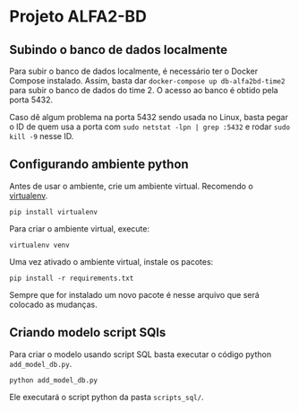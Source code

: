 # Projeto ALFA2-BD

## Subindo o banco de dados localmente

Para subir o banco de dados localmente, é necessário ter o Docker Compose instalado. Assim, basta dar `docker-compose up db-alfa2bd-time2` para subir o banco de dados do time 2. O acesso ao banco é obtido pela porta 5432.

Caso dê algum problema na porta 5432 sendo usada no Linux, basta pegar o ID de quem usa a porta com `sudo netstat -lpn | grep :5432` e rodar `sudo kill -9` nesse ID.

## Configurando ambiente python

Antes de usar o ambiente, crie um ambiente virtual. Recomendo o [virtualenv](https://pypi.org/project/virtualenv/).

```shell
pip install virtualenv
```

Para criar o ambiente virtual, execute:

```shell
virtualenv venv
```

Uma vez ativado o ambiente virtual, instale os pacotes:

```shell
pip install -r requirements.txt
```

Sempre que for instalado um novo pacote é nesse arquivo que será colocado as mudanças.

## Criando modelo script SQls

Para criar o modelo usando script SQL basta executar o código python `add_model_db.py`.

```shell
python add_model_db.py
```

Ele executará o script python da pasta `scripts_sql/`.